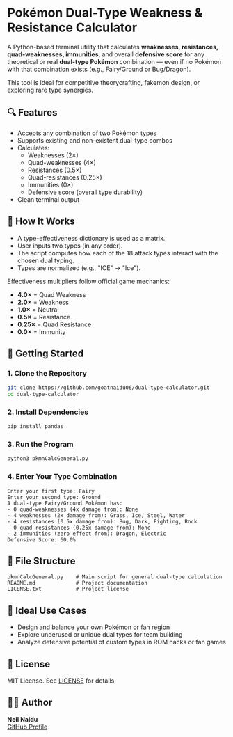 # Pokémon Dual-Type Weakness & Resistance Calculator

A Python-based terminal utility that calculates **weaknesses, resistances, quad-weaknesses, immunities**, and overall **defensive score** for any theoretical or real **dual-type Pokémon** combination — even if no Pokémon with that combination exists (e.g., Fairy/Ground or Bug/Dragon).

This tool is ideal for competitive theorycrafting, fakemon design, or exploring rare type synergies.

## 🔍 Features

- Accepts any combination of two Pokémon types  
- Supports existing and non-existent dual-type combos  
- Calculates:
  - Weaknesses (2×)
  - Quad-weaknesses (4×)
  - Resistances (0.5×)
  - Quad-resistances (0.25×)
  - Immunities (0×)
  - Defensive score (overall type durability)
- Clean terminal output

## 🧠 How It Works

- A type-effectiveness dictionary is used as a matrix.
- User inputs two types (in any order).
- The script computes how each of the 18 attack types interact with the chosen dual typing.
- Types are normalized (e.g., "ICE" → "Ice").

Effectiveness multipliers follow official game mechanics:
- **4.0×** = Quad Weakness  
- **2.0×** = Weakness  
- **1.0×** = Neutral  
- **0.5×** = Resistance  
- **0.25×** = Quad Resistance  
- **0.0×** = Immunity  

## 🚀 Getting Started

### 1. Clone the Repository

```bash
git clone https://github.com/goatnaidu06/dual-type-calculator.git  
cd dual-type-calculator  
```

### 2. Install Dependencies

```bash
pip install pandas  
```

### 3. Run the Program

```bash
python3 pkmnCalcGeneral.py  
```

### 4. Enter Your Type Combination

```
Enter your first type: Fairy
Enter your second type: Ground
A dual-type Fairy/Ground Pokémon has:
- 0 quad-weaknesses (4x damage from): None
- 4 weaknesses (2x damage from): Grass, Ice, Steel, Water
- 4 resistances (0.5x damage from): Bug, Dark, Fighting, Rock
- 0 quad-resistances (0.25x damage from): None
- 2 immunities (zero effect from): Dragon, Electric
Defensive Score: 60.0%
```

## 📁 File Structure

```
pkmnCalcGeneral.py    # Main script for general dual-type calculation  
README.md             # Project documentation
LICENSE.txt           # Project license
```

## 🎯 Ideal Use Cases

- Design and balance your own Pokémon or fan region  
- Explore underused or unique dual types for team building  
- Analyze defensive potential of custom types in ROM hacks or fan games  

## 📜 License

MIT License. See [LICENSE](LICENSE) for details.

## 👨‍💻 Author

**Neil Naidu**  
[GitHub Profile](https://github.com/goatnaidu06)
